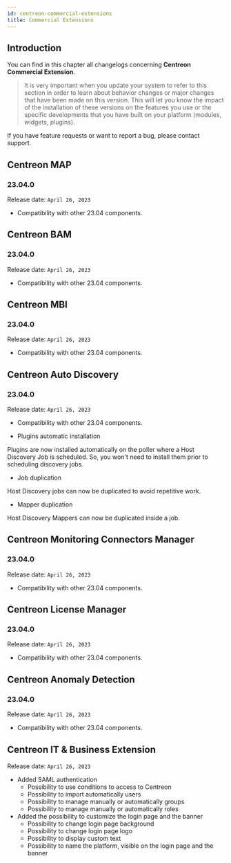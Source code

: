```yaml
---
id: centreon-commercial-extensions
title: Commercial Extensions
---
```


## Introduction

You can find in this chapter all changelogs concerning **Centreon Commercial Extension**.

> It is very important when you update your system to refer to this section in order to learn about behavior changes or
> major changes that have been made on this version. This will let you know the impact of the installation of these
> versions on the features you use or the specific developments that you have built on your platform (modules,
> widgets, plugins).

If you have feature requests or want to report a bug, please contact support.

## Centreon MAP

### 23.04.0

Release date: `April 26, 2023`

- Compatibility with other 23.04 components.

## Centreon BAM

### 23.04.0

Release date: `April 26, 2023`

- Compatibility with other 23.04 components.

## Centreon MBI

### 23.04.0

Release date: `April 26, 2023`

- Compatibility with other 23.04 components.

## Centreon Auto Discovery

### 23.04.0

Release date: `April 26, 2023`

- Compatibility with other 23.04 components.

- Plugins automatic installation

Plugins are now installed automatically on the poller where a Host Discovery Job is scheduled. So, you won't need to install them prior to scheduling discovery jobs.

- Job duplication

Host Discovery jobs can now be duplicated to avoid repetitive work.

- Mapper duplication

Host Discovery Mappers can now be duplicated inside a job.

## Centreon Monitoring Connectors Manager

### 23.04.0

Release date: `April 26, 2023`

- Compatibility with other 23.04 components.

## Centreon License Manager

### 23.04.0

Release date: `April 26, 2023`

- Compatibility with other 23.04 components.

## Centreon Anomaly Detection

### 23.04.0

Release date: `April 26, 2023`

- Compatibility with other 23.04 components.

## Centreon IT & Business Extension

Release date: `April 26, 2023`

- Added SAML authentication
  - Possibility to use conditions to access to Centreon
  - Possibility to import automatically users
  - Possibility to manage manually or automatically groups
  - Possibility to manage manually or automatically roles
- Added the possibility to customize the login page and the banner
  - Possibility to change login page background
  - Possibility to change login page logo
  - Possibility to display custom text
  - Possibility to name the platform, visible on the login page and the banner